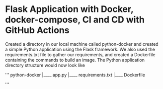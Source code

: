 # Flask Application with Docker, docker-compose, CI and CD with GitHub Actions

Created a directory in our local machine called python-docker and created a simple Python application using the Flask framework. We also used the requirements.txt file to gather our requirements, and created a Dockerfile containing the commands to build an image.
The Python application directory structure would now look like

'''
python-docker
|____ app.py
|____ requirements.txt
|____ Dockerfile

'''
